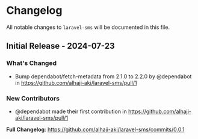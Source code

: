 # Changelog

All notable changes to `laravel-sms` will be documented in this file.

## Initial Release - 2024-07-23

### What's Changed

* Bump dependabot/fetch-metadata from 2.1.0 to 2.2.0 by @dependabot in https://github.com/alhaji-aki/laravel-sms/pull/1

### New Contributors

* @dependabot made their first contribution in https://github.com/alhaji-aki/laravel-sms/pull/1

**Full Changelog**: https://github.com/alhaji-aki/laravel-sms/commits/0.0.1
